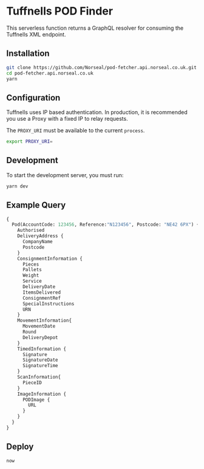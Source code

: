 # Tuffnells POD Finder

This serverless function returns a GraphQL resolver for consuming the Tuffnells XML endpoint.

## Installation

  ```bash
  git clone https://github.com/Norseal/pod-fetcher.api.norseal.co.uk.git
  cd pod-fetcher.api.norseal.co.uk
  yarn
  ```

## Configuration

Tuffnells uses IP based authentication. In production, it is recommended you use a Proxy with a fixed IP to relay requests.

The `PROXY_URI` must be available to the current `process`.

  ```bash
  export PROXY_URI=
  ```

## Development

To start the development server, you must run:

  ```bash
  yarn dev
  ```

## Example Query

  ```graphql
  {
    Pod(AccountCode: 123456, Reference:"N123456", Postcode: "NE42 6PX") {
      Authorised
      DeliveryAddress {
        CompanyName
        Postcode
      }
      ConsignmentInformation {
        Pieces
        Pallets
        Weight
        Service
        DeliveryDate
        ItemsDelivered
        ConsignmentRef
        SpecialInstructions
        URN
      }
      MovementInformation{
        MovementDate
        Round
        DeliveryDepot
      }
      TimedInformation {
        Signature
        SignatureDate
        SignatureTime
      }
      ScanInformation{
        PieceID
      }
      ImageInformation {
        PODImage {
          URL
        }
      }
    }
  }
  ```

## Deploy

  ```
  now
  ```
